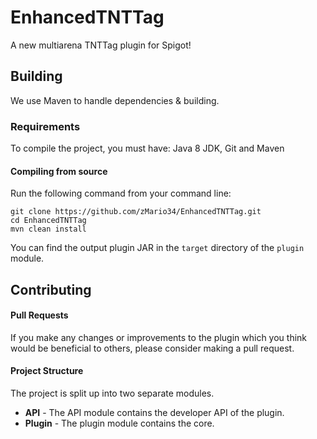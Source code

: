 # EnhancedTNTTag
A new multiarena TNTTag plugin for Spigot!

## Building
We use Maven to handle dependencies & building.

### Requirements
To compile the project, you must have: Java 8 JDK, Git and Maven

#### Compiling from source
Run the following command from your command line:
```
git clone https://github.com/zMario34/EnhancedTNTTag.git
cd EnhancedTNTTag
mvn clean install
```

You can find the output plugin JAR in the `target` directory of the `plugin` module.

## Contributing
#### Pull Requests
If you make any changes or improvements to the plugin which you think would be beneficial to others, please consider making a pull request.

#### Project Structure
The project is split up into two separate modules.

* **API** - The API module contains the developer API of the plugin.
* **Plugin** - The plugin module contains the core.

